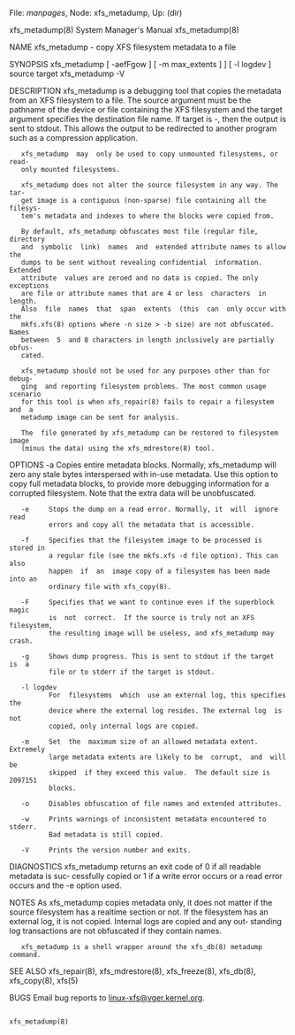 File: *manpages*,  Node: xfs_metadump,  Up: (dir)

xfs_metadump(8)             System Manager's Manual            xfs_metadump(8)



NAME
       xfs_metadump - copy XFS filesystem metadata to a file

SYNOPSIS
       xfs_metadump  [  -aefFgow  ]  [ -m max_extents ] ] [ -l logdev ] source
       target
       xfs_metadump -V

DESCRIPTION
       xfs_metadump is a debugging tool that copies the metadata from  an  XFS
       filesystem  to a file.  The source argument must be the pathname of the
       device or file containing the XFS filesystem and  the  target  argument
       specifies  the  destination file name.  If target is -, then the output
       is sent to stdout. This allows the output to be redirected  to  another
       program such as a compression application.

       xfs_metadump  may  only be used to copy unmounted filesystems, or read-
       only mounted filesystems.

       xfs_metadump does not alter the source filesystem in any way. The  tar‐
       get image is a contiguous (non-sparse) file containing all the filesys‐
       tem's metadata and indexes to where the blocks were copied from.

       By default, xfs_metadump obfuscates most file (regular file,  directory
       and  symbolic  link)  names  and  extended attribute names to allow the
       dumps to be sent without revealing confidential  information.  Extended
       attribute  values are zeroed and no data is copied. The only exceptions
       are file or attribute names that are 4 or less  characters  in  length.
       Also  file  names  that  span  extents  (this  can  only occur with the
       mkfs.xfs(8) options where -n size > -b size) are not obfuscated.  Names
       between  5  and 8 characters in length inclusively are partially obfus‐
       cated.

       xfs_metadump should not be used for any purposes other than for  debug‐
       ging  and reporting filesystem problems. The most common usage scenario
       for this tool is when xfs_repair(8) fails to repair a filesystem and  a
       metadump image can be sent for analysis.

       The  file generated by xfs_metadump can be restored to filesystem image
       (minus the data) using the xfs_mdrestore(8) tool.

OPTIONS
       -a     Copies entire metadata blocks.  Normally, xfs_metadump will zero
              any  stale  bytes  interspersed  with in-use metadata.  Use this
              option to copy full metadata blocks, to provide  more  debugging
              information  for  a  corrupted  filesystem.  Note that the extra
              data will be unobfuscated.

       -e     Stops the dump on a read error. Normally, it  will  ignore  read
              errors and copy all the metadata that is accessible.

       -f     Specifies that the filesystem image to be processed is stored in
              a regular file (see the mkfs.xfs -d file option). This can  also
              happen  if  an  image copy of a filesystem has been made into an
              ordinary file with xfs_copy(8).

       -F     Specifies that we want to continue even if the superblock  magic
              is  not  correct.  If the source is truly not an XFS filesystem,
              the resulting image will be useless, and xfs_metadump may crash.

       -g     Shows dump progress. This is sent to stdout if the target  is  a
              file or to stderr if the target is stdout.

       -l logdev
              For  filesystems  which  use an external log, this specifies the
              device where the external log resides. The external log  is  not
              copied, only internal logs are copied.

       -m     Set  the  maximum size of an allowed metadata extent.  Extremely
              large metadata extents are likely to be  corrupt,  and  will  be
              skipped  if they exceed this value.  The default size is 2097151
              blocks.

       -o     Disables obfuscation of file names and extended attributes.

       -w     Prints warnings of inconsistent metadata encountered to  stderr.
              Bad metadata is still copied.

       -V     Prints the version number and exits.

DIAGNOSTICS
       xfs_metadump returns an exit code of 0 if all readable metadata is suc‐
       cessfully copied or 1 if a write error occurs or a  read  error  occurs
       and the -e option used.

NOTES
       As  xfs_metadump copies metadata only, it does not matter if the source
       filesystem has a realtime section or not.  If  the  filesystem  has  an
       external  log,  it is not copied. Internal logs are copied and any out‐
       standing log transactions are not obfuscated if they contain names.

       xfs_metadump is a shell wrapper around the xfs_db(8) metadump command.

SEE ALSO
       xfs_repair(8), xfs_mdrestore(8), xfs_freeze(8), xfs_db(8), xfs_copy(8),
       xfs(5)

BUGS
       Email bug reports to linux-xfs@vger.kernel.org.



                                                               xfs_metadump(8)
